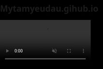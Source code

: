 # Mytamyeudau.gihub.io
<!DOCTYPE html>
<html lang="vi">
<head>
  <meta charset="UTF-8" />
  <meta name="viewport" content="width=device-width, initial-scale=1.0"/>
  <title>Sunflower Love</title>
  <style>
    html, body {
      margin: 0;
      padding: 0;
      overflow: hidden;
      height: 100%;
      font-family: 'Segoe UI', sans-serif;
      background: black;
    }

    video#bgVideo {
      position: fixed;
      top: 50%;
      left: 50%;
      min-width: 100%;
      min-height: 100%;
      transform: translate(-50%, -50%);
      object-fit: cover;
      z-index: -1;
      filter: brightness(0.9);
      animation: slowZoom 60s infinite alternate ease-in-out;
    }

    @keyframes slowZoom {
      from { transform: translate(-50%, -50%) scale(1); }
      to   { transform: translate(-50%, -50%) scale(1.05); }
    }

    .message {
      position: absolute;
      white-space: nowrap;
      font-size: 4vw;
      animation: moveLeft 20s linear infinite;
      font-weight: bold;
      text-shadow: 2px 2px 4px rgba(0,0,0,0.6);
    }

    @keyframes moveLeft {
      0% { left: 100vw; }
      100% { left: -100vw; }
    }

    audio {
      display: none;
    }
  </style>
</head>
<body>
  <video id="bgVideo" autoplay muted loop playsinline>
    <source src="pexels-media-2975799.mp4" type="video/mp4">
  </video>
  <audio autoplay loop>
    <source src="Anh-Nang-Cua-Anh.mp3" type="audio/mpeg">
  </audio>

  <script>
    const messages = [
      "🥰 Gửi em, bông hoa đẹp nhất giữa cánh đồng mặt trời 🥰",
      "💖 Anh yêu nụ cười của em 💖",
      "🌼 Ở bên em, mọi thứ đều trở nên tuyệt vời 🌼",
      "💫 Em là ánh nắng làm bừng sáng tim anh 💫",
      "💝 Anh cảm ơn vì em luôn ở đây 💝",
      "🌟 Dù thế giới có ra sao, em vẫn là điều tuyệt vời nhất 🌟",
      "💗 Em là lý do khiến mỗi ngày của anh ý nghĩa 💗",
      "🥰 Yêu em là điều đẹp nhất cuộc đời anh 🥰",
      "🌈 Chỉ cần là em, anh có thể vượt qua mọi khó khăn 🌈",
      "💞 Anh muốn cùng em đi đến hết cuộc đời 💞"
    ];

    const colors = ["#ff69b4", "#ffffff", "#dda0dd", "#ffff66"]; // hồng, trắng, tím, vàng

    function createMessage(text) {
      const msg = document.createElement("div");
      msg.className = "message";
      msg.innerText = text;
      msg.style.top = Math.random() * 80 + "vh";
      msg.style.color = colors[Math.floor(Math.random() * colors.length)];
      document.body.appendChild(msg);

      setTimeout(() => msg.remove(), 21000);
    }

    setInterval(() => {
      const msg = messages[Math.floor(Math.random() * messages.length)];
      createMessage(msg);
    }, 2000);

    window.onload = () => {
      messages.forEach((msg, i) => {
        setTimeout(() => createMessage(msg), i * 2000);
      });
    };
  </script>
</body>
</html>